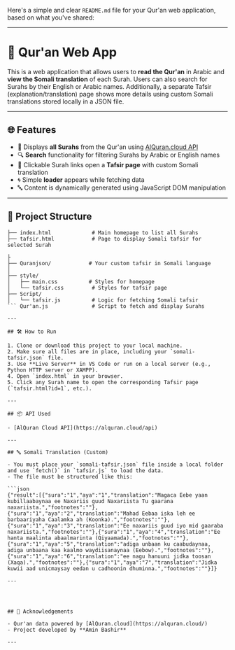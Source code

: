 Here's a simple and clear `README.md` file for your Qur'an web application, based on what you've shared:

---

# 📖 Qur'an Web App

This is a web application that allows users to **read the Qur'an** in Arabic and **view the Somali translation** of each Surah. Users can also search for Surahs by their English or Arabic names. Additionally, a separate Tafsir (explanation/translation) page shows more details using custom Somali translations stored locally in a JSON file.

---

## 🌐 Features

- 📜 Displays **all Surahs** from the Qur'an using [AlQuran.cloud API](http://api.alquran.cloud/v1/quran/quran-uthmani)
- 🔍 **Search** functionality for filtering Surahs by Arabic or English names
- 📘 Clickable Surah links open a **Tafsir page** with custom Somali translation
- 🌀 Simple **loader** appears while fetching data
- 🔤 Content is dynamically generated using JavaScript DOM manipulation

---

## 📁 Project Structure

```
├── index.html             # Main homepage to list all Surahs
├── tafsir.html            # Page to display Somali tafsir for selected Surah

├
├── Quranjson/            # Your custom tafsir in Somali language
│   
├── style/
│   ├── main.css          # Styles for homepage
│   └── tafsir.css         # Styles for tafsir page
├── Script/
│   └── tafsir.js          # Logic for fetching Somali tafsir
``` Qur'an.js              # Script to fetch and display Surahs

---

## 🛠 How to Run

1. Clone or download this project to your local machine.
2. Make sure all files are in place, including your `somali-tafsir.json` file.
3. Use **Live Server** in VS Code or run on a local server (e.g., Python HTTP server or XAMPP).
4. Open `index.html` in your browser.
5. Click any Surah name to open the corresponding Tafsir page (`tafsir.html?id=1`, etc.).

---

## 📦 API Used

- [AlQuran Cloud API](https://alquran.cloud/api)

---

## 🔤 Somali Translation (Custom)

- You must place your `somali-tafsir.json` file inside a local folder and use `fetch()` in `tafsir.js` to load the data.
- The file must be structured like this:

```json
{"result":[{"sura":"1","aya":"1","translation":"Magaca Eebe yaan kubillaabaynaa ee Naxariis guud Naxariista Tu gaarana naxariista.","footnotes":""},{"sura":"1","aya":"2","translation":"Mahad Eebaa iska leh ee barbaariyaha Caalamka ah (Koonka).","footnotes":""},{"sura":"1","aya":"3","translation":"Ee naxariis guud iyo mid gaaraba naxariista.","footnotes":""},{"sura":"1","aya":"4","translation":"Ee hanta maalinta abaalmarinta (Qiyaamada).","footnotes":""},{"sura":"1","aya":"5","translation":"adiga unbaan ku caabudaynaa, adiga unbaana kaa kaalmo waydiisanaynaa (Eebow).","footnotes":""},{"sura":"1","aya":"6","translation":"ee nagu hanuuni jidka toosan (Xaqa).","footnotes":""},{"sura":"1","aya":"7","translation":"Jidka kuwii aad unicmaysay eedan u cadhoonin dhuminna.","footnotes":""}]}

---




## 🙏 Acknowledgements

- Qur'an data powered by [AlQuran.cloud](https://alquran.cloud/)
- Project developed by **Amin Bashir**

---
